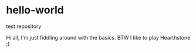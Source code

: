 # hello-world

test repository

Hi all, I'm just fiddling around with the basics.
BTW I like to play Hearthstone ;)

